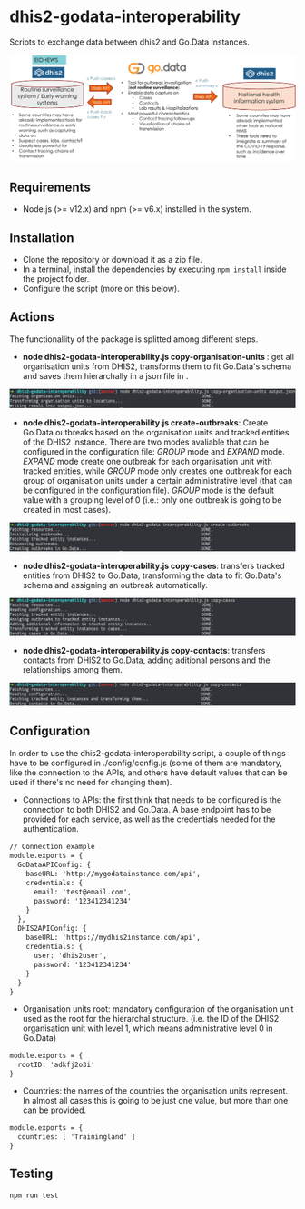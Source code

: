 
# dhis2-godata-interoperability
Scripts to exchange data between dhis2 and Go.Data instances.

![Architecture summary](./images/overview.png)

## Requirements

+ Node.js (>= v12.x) and npm (>= v6.x) installed in the system.

## Installation

+ Clone the repository or download it as a zip file.
+ In a terminal, install the dependencies by executing ```npm install``` inside the project folder.
+ Configure the script (more on this below).

## Actions

The functionallity of the package is splitted among different steps.

+ **node dhis2-godata-interoperability.js copy-organisation-units <dest>**: get all organisation units from DHIS2, transforms them to fit Go.Data's schema and saves them hierarchally in a json file in <dest>.

![Screenshot of copy-organisation-units log](./images/copy-org-units.png)

+ **node dhis2-godata-interoperability.js create-outbreaks**: Create Go.Data outbreaks based on the organisation units and tracked entities of the DHIS2 instance. There are two modes avaliable that can be configured in the configuration file: *GROUP* mode and *EXPAND* mode. *EXPAND* mode create one outbreak for each organisation unit with tracked entities, while *GROUP* mode only creates one outbreak for each group of organisation units under a certain administrative level (that can be configured in the configuration file). *GROUP* mode is the default value with a grouping level of 0 (i.e.: only one outbreak is going to be created in most cases).

![Screenshot of create-outbreaks log](./images/create-outbreaks.png)

+ **node dhis2-godata-interoperability.js copy-cases**: transfers tracked entities from DHIS2 to Go.Data, transforming the data to fit Go.Data's schema and assigning an outbreak automatically.

![Screenshot of copy-cases log](./images/copy-cases.png)

+ **node dhis2-godata-interoperability.js copy-contacts**: transfers contacts from DHIS2 to Go.Data, adding aditional persons and the relationships among them.

![Screenshot of copy-contacts log](./images/copy-contacts.png)

## Configuration

In order to use the dhis2-godata-interoperability script, a couple of things have to be configured in ./config/config.js (some of them are mandatory, like the connection to the APIs, and others have default values that can be used if there's no need for changing them).

+ Connections to APIs: the first think that needs to be configured is the connection to both DHIS2 and Go.Data. A base endpoint has to be provided for each service, as well as the credentials needed for the authentication.

```{js}
// Connection example
module.exports = {
  GoDataAPIConfig: {
    baseURL: 'http://mygodatainstance.com/api',
    credentials: {
      email: 'test@email.com',
      password: '123412341234'
    }
  },
  DHIS2APIConfig: {
    baseURL: 'https://mydhis2instance.com/api',
    credentials: {
      user: 'dhis2user',
      password: '123412341234'
    }
  }
}

```

+ Organisation units root: mandatory configuration of the organisation unit used as the root for the hierarchal structure. (i.e. the ID of the DHIS2 organisation unit with level 1, which means administrative level 0 in Go.Data)

```{js}
module.exports = {
  rootID: 'adkfj2o3i'
}
```

+ Countries: the names of the countries the organisation units represent. In almost all cases this is going to be just one value, but more than one can be provided.

```{js}
module.exports = {
  countries: [ 'Trainingland' ]
}
```
## Testing

```{bash}
npm run test
```

